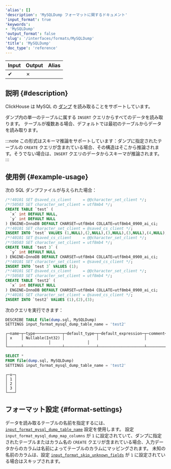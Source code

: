 ```yaml
---
'alias': []
'description': 'MySQLDump フォーマットに関するドキュメント'
'input_format': true
'keywords':
- 'MySQLDump'
'output_format': false
'slug': '/interfaces/formats/MySQLDump'
'title': 'MySQLDump'
'doc_type': 'reference'
---
```


| Input | Output  | Alias |
|-------|---------|-------|
| ✔     | ✗       |       |

## 説明 {#description}

ClickHouse は MySQL の [ダンプ](https://dev.mysql.com/doc/refman/8.0/en/mysqldump.html) を読み取ることをサポートしています。

ダンプ内の単一のテーブルに属する `INSERT` クエリからすべてのデータを読み取ります。 
テーブルが複数ある場合、デフォルトでは最初のテーブルからデータを読み取ります。

:::note
この形式はスキーマ推論をサポートしています：ダンプに指定されたテーブルの `CREATE` クエリが含まれている場合、その構造はそこから推論されます。そうでない場合は、`INSERT` クエリのデータからスキーマが推論されます。
:::

## 使用例 {#example-usage}

次の SQL ダンプファイルが与えられた場合：

```sql title="dump.sql"
/*!40101 SET @saved_cs_client     = @@character_set_client */;
/*!50503 SET character_set_client = utf8mb4 */;
CREATE TABLE `test` (
  `x` int DEFAULT NULL,
  `y` int DEFAULT NULL
) ENGINE=InnoDB DEFAULT CHARSET=utf8mb4 COLLATE=utf8mb4_0900_ai_ci;
/*!40101 SET character_set_client = @saved_cs_client */;
INSERT INTO `test` VALUES (1,NULL),(2,NULL),(3,NULL),(3,NULL),(4,NULL),(5,NULL),(6,7);
/*!40101 SET @saved_cs_client     = @@character_set_client */;
/*!50503 SET character_set_client = utf8mb4 */;
CREATE TABLE `test 3` (
  `y` int DEFAULT NULL
) ENGINE=InnoDB DEFAULT CHARSET=utf8mb4 COLLATE=utf8mb4_0900_ai_ci;
/*!40101 SET character_set_client = @saved_cs_client */;
INSERT INTO `test 3` VALUES (1);
/*!40101 SET @saved_cs_client     = @@character_set_client */;
/*!50503 SET character_set_client = utf8mb4 */;
CREATE TABLE `test2` (
  `x` int DEFAULT NULL
) ENGINE=InnoDB DEFAULT CHARSET=utf8mb4 COLLATE=utf8mb4_0900_ai_ci;
/*!40101 SET character_set_client = @saved_cs_client */;
INSERT INTO `test2` VALUES (1),(2),(3);
```

次のクエリを実行できます：

```sql title="Query"
DESCRIBE TABLE file(dump.sql, MySQLDump) 
SETTINGS input_format_mysql_dump_table_name = 'test2'
```

```response title="Response"
┌─name─┬─type────────────┬─default_type─┬─default_expression─┬─comment─┬─codec_expression─┬─ttl_expression─┐
│ x    │ Nullable(Int32) │              │                    │         │                  │                │
└──────┴─────────────────┴──────────────┴────────────────────┴─────────┴──────────────────┴────────────────┘
```

```sql title="Query"
SELECT *
FROM file(dump.sql, MySQLDump)
SETTINGS input_format_mysql_dump_table_name = 'test2'
```

```response title="Response"
┌─x─┐
│ 1 │
│ 2 │
│ 3 │
└───┘
```

## フォーマット設定 {#format-settings}

データを読み取るテーブルの名前を指定するには、[`input_format_mysql_dump_table_name`](/operations/settings/settings-formats.md/#input_format_mysql_dump_table_name) 設定を使用します。
設定 `input_format_mysql_dump_map_columns` が `1` に設定されていて、ダンプに指定されたテーブルまたはカラム名の `CREATE` クエリが含まれている場合、入力データからのカラムは名前によってテーブルのカラムにマッピングされます。
未知の名前のカラムは、設定 [`input_format_skip_unknown_fields`](/operations/settings/settings-formats.md/#input_format_skip_unknown_fields) が `1` に設定されている場合はスキップされます。
